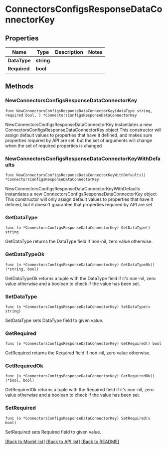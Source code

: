# ConnectorsConfigsResponseDataConnectorKey

## Properties

Name | Type | Description | Notes
------------ | ------------- | ------------- | -------------
**DataType** | **string** |  | 
**Required** | **bool** |  | 

## Methods

### NewConnectorsConfigsResponseDataConnectorKey

`func NewConnectorsConfigsResponseDataConnectorKey(dataType string, required bool, ) *ConnectorsConfigsResponseDataConnectorKey`

NewConnectorsConfigsResponseDataConnectorKey instantiates a new ConnectorsConfigsResponseDataConnectorKey object
This constructor will assign default values to properties that have it defined,
and makes sure properties required by API are set, but the set of arguments
will change when the set of required properties is changed

### NewConnectorsConfigsResponseDataConnectorKeyWithDefaults

`func NewConnectorsConfigsResponseDataConnectorKeyWithDefaults() *ConnectorsConfigsResponseDataConnectorKey`

NewConnectorsConfigsResponseDataConnectorKeyWithDefaults instantiates a new ConnectorsConfigsResponseDataConnectorKey object
This constructor will only assign default values to properties that have it defined,
but it doesn't guarantee that properties required by API are set

### GetDataType

`func (o *ConnectorsConfigsResponseDataConnectorKey) GetDataType() string`

GetDataType returns the DataType field if non-nil, zero value otherwise.

### GetDataTypeOk

`func (o *ConnectorsConfigsResponseDataConnectorKey) GetDataTypeOk() (*string, bool)`

GetDataTypeOk returns a tuple with the DataType field if it's non-nil, zero value otherwise
and a boolean to check if the value has been set.

### SetDataType

`func (o *ConnectorsConfigsResponseDataConnectorKey) SetDataType(v string)`

SetDataType sets DataType field to given value.


### GetRequired

`func (o *ConnectorsConfigsResponseDataConnectorKey) GetRequired() bool`

GetRequired returns the Required field if non-nil, zero value otherwise.

### GetRequiredOk

`func (o *ConnectorsConfigsResponseDataConnectorKey) GetRequiredOk() (*bool, bool)`

GetRequiredOk returns a tuple with the Required field if it's non-nil, zero value otherwise
and a boolean to check if the value has been set.

### SetRequired

`func (o *ConnectorsConfigsResponseDataConnectorKey) SetRequired(v bool)`

SetRequired sets Required field to given value.



[[Back to Model list]](../README.md#documentation-for-models) [[Back to API list]](../README.md#documentation-for-api-endpoints) [[Back to README]](../README.md)


